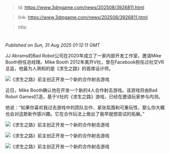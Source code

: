 > id: https://www.3dmgame.com/news/202508/3926811.html

> link: https://www.3dmgame.com/news/202508/3926811.html

> title: 

# 
_Published on Sun, 31 Aug 2025 01:12:11 GMT_

JJ Abrams的Bad Robot公司在2020年成立了一家内部开发工作室，邀请Mike Booth担任总经理。Mike Booth 2012年离开V社，曾在Facebook担任过社交VR总监，他最为人熟知的是《求生之路》的首席设计师。

![《求生之路》前主创正开发一个新的合作射击游戏](https://img.3dmgame.com/uploads/images/news/20250831/1756602654_356754.webp)

近日，Mike Booth确认他在开发一个新的4人合作射击游戏。该游戏将由Bad Robot Games打造，基于V社的《求生之路》游戏，已经在邀请玩家参与内测。

他说：“如果你喜欢我过去游戏中的团队合作、紧张氛围和可重玩性，那么你大概也会对这款新作感兴趣。它在合作玩法上做出了我早就想尝试的拓展。”

![《求生之路》前主创正开发一个新的合作射击游戏](https://img.3dmgame.com/uploads/images/news/20250831/1756602669_558597_jpg_r.jpg)

![《求生之路》前主创正开发一个新的合作射击游戏](https://img.3dmgame.com/uploads/images/news/20250831/1756602669_824546.jpg)

![《求生之路》前主创正开发一个新的合作射击游戏](https://img.3dmgame.com/uploads/images/news/20250831/1756602669_435994_jpg_r.jpg)

